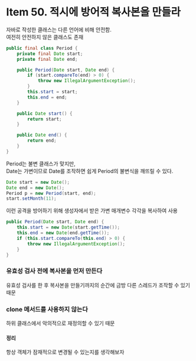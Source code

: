 # Item 50. 적시에 방어적 복사본을 만들라

자바로 작성한 클래스는 다른 언어에 비해 안전함.  
여전히 안전하지 않은 클래스도 존재

```java
public final class Period {
    private final Date start;
    private final Date end;

    public Period(Date start, Date end) {
        if (start.compareTo(end) > 0) {
            throw new IllegalArgumentException();
        }
        this.start = start;
        this.end = end;
    }

    public Date start() {
        return start;
    }

    public Date end() {
        return end;
    }
}
```
Period는 불변 클래스가 맞지만,  
Date는 가변이므로 Date를 조작하면 쉽게 Period의 불변식을 깨뜨릴 수 있다.
```java
Date start = new Date();
Date end = new Date();
Period p = new Period(start, end);
start.setMonth(11);
```

이런 공격을 방어하기 위해 생성자에서 받은 가변 매개변수 각각을 복사하여 사용
```java
public Period(Date start, Date end) {
    this.start = new Date(start.getTime());
    this.end = new Date(end.getTime());
    if (this.start.compareTo(this.end) > 0) {
        throw new IllegalArgumentException();
    }
}
```

### 유효성 검사 전에 복사본을 먼저 만든다
유효성 검사를 한 후 복사본을 만들기까지의 순간에 금방 다른 스레드가 조작할 수 있기 때문

### clone 메서드를 사용하지 않는다
하위 클래스에서 악의적으로 재정의할 수 있기 때문

#### 정리
항상 객체가 잠재적으로 변경될 수 있는지를 생각해보자